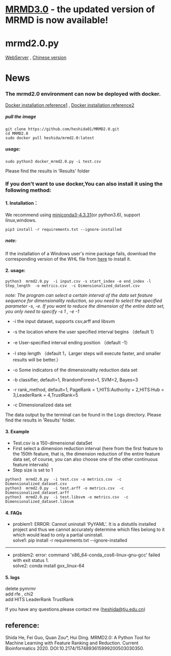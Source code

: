 # [MRMD3.0](https://github.com/heshida01/MRMD3.0/) - the updated version of MRMD is now available!
# mrmd2.0.py 
[WebServer](http://lab.malab.cn:5001/MRMD2.0/Home) ,  [Chinese version](https://github.com/heshida01/MRMD2.0/blob/master/README_CN.md)
# News  
### The mrmd2.0 environment can now be deployed with docker.   
[Docker installation reference1](https://www.docker.com/products/docker-desktop)  ,   [Docker installation reference2](https://github.com/komavideo/LearnDocker/tree/master/Lesson02)  
##### pull the image
  ```
  git clone https://github.com/heshida01/MRMD2.0.git  
  cd MRMD2.0  
  sudo docker pull heshida/mrmd2.0:latest
  ```  
##### usage:  
  ```
  sudo python3 docker_mrmd2.0.py -i test.csv
  ```
  Please find the results in 'Results' folder

###  If you don't want to use docker,You can also install it using the following method:
#### 1. Installation：
We recommend using [miniconda3-4.3.31](https://repo.anaconda.com/miniconda/)(or python3.6), support linux,windows.  


  ```
  pip3 install -r requirements.txt --ignore-installed
  ```  

  ##### note:
  If the installation of a Windows user's mine package fails, download the corresponding version of the WHL file from [here](https://www.lfd.uci.edu/~gohlke/pythonlibs/) to install it.
  
 #### 2. usage:

 ```
 python3  mrmd2.0.py  -i input.csv -s start_index -e end_index -l Step_length  -o metrics.csv  -c Dimensionalized_dataset.csv
 ```
 
*note: The program can select a certain interval of the data set feature sequence for dimensionality reduction, so you need to select the specified parameter -s, -e. If you want to reduce the dimension of the entire data set, you only need to specify -s 1 , -e -1*

 * -i  the input dataset, supports csv,arff and libsvm 
 
 * -s the location where the user specified interval begins （default 1）
 
 * -e User-specified interval ending position （default -1）
 
 * -l step length （default 1，Larger steps will execute faster, and smaller results will be better.）
 
 * -o  Some indicators of the dimensionality reduction data set 
 
 * -b classifier, default=1, RrandomForest=1, SVM=2, Bayes=3
 
 * -r rank_method, default=1,  PageRank = 1,HITS:Authority = 2,HITS:Hub = 3,LeaderRank = 4,TrustRank=5
 
 * -c  Dimensionalized data set 
 
 The data output by the terminal can be found in the Logs directory. Please find the results in 'Results' folder. 

 #### 3. Example
 * Test.csv is a 150-dimensional dataSet
 * First select a dimension reduction interval (here from the first feature to the 150th feature, that is, the dimension reduction of the entire feature data set, of course, you can also choose one of the other continuous feature intervals)  
 * Step size is set to 1  
 
```
python3  mrmd2.0.py  -i test.csv -o metrics.csv  -c Dimensionalized_dataset.csv
python3  mrmd2.0.py  -i test.arff -o metrics.csv  -c Dimensionalized_dataset.arff
python3  mrmd2.0.py  -i test.libsvm -o metrics.csv  -c Dimensionalized_dataset.libsvm
```
#### 4. FAQs
* problem1: ERROR: Cannot uninstall 'PyYAML'. It is a distutils installed project and thus we cannot accurately determine which files belong to it which would lead to only a partial uninstall.   
solve1: pip install -r requirements.txt  --ignore-installed
*************************
* problem2:  error: command 'x86_64-conda_cos6-linux-gnu-gcc' failed with exit status 1.   
solve2:  conda install gxx_linux-64
#### 5. logs
delete pymrmr  
add rfe , chi2  
add HITS LeaderRank TrustRank

If you have any questions.please contact me (heshida@tju.edu.cn)

## reference:  
Shida He, Fei Guo, Quan Zou*, Hui Ding. MRMD2.0: A Python Tool for Machine Learning with Feature Ranking and Reduction. Current Bioinformatics 2020. DOI:10.2174/1574893615999200503030350. 

